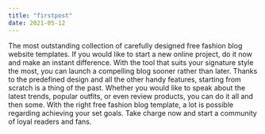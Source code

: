 ```yaml
---
title: "firstpost"
date: 2021-05-12
---
```


The most outstanding collection of carefully designed free fashion blog website templates. If you would like to start a new online project, do it now and make an instant difference. With the tool that suits your signature style the most, you can launch a compelling blog sooner rather than later. Thanks to the predefined design and all the other handy features, starting from scratch is a thing of the past. Whether you would like to speak about the latest trends, popular outfits, or even review products, you can do it all and then some. With the right free fashion blog template, a lot is possible regarding achieving your set goals. Take charge now and start a community of loyal readers and fans.
